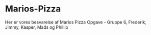 # Marios-Pizza
Her er vores besvarelse af Marios Pizza Opgave - Gruppe 6, Frederik, Jimmy, Kasper, Mads og Phillip
